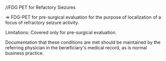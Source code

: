 //FDG PET for Refactory Siezures

=> FDG-PET for pre-surgical evaluation for the purpose of localization of a focus of refractory seizure activity.

Limitations: Covered only for pre-surgical evaluation.

Documentation that these conditions are met should be maintained by the referring physician in the beneficiary's medical record, as is normal business practice.
